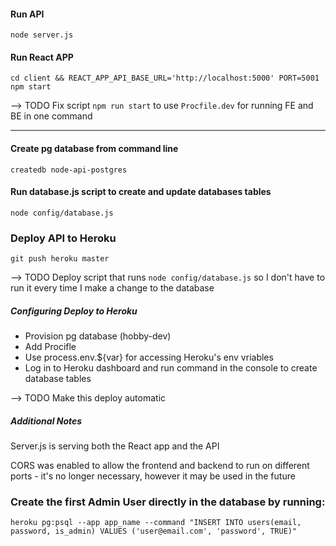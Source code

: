 #### Run API
```
node server.js
```

#### Run React APP
```
cd client && REACT_APP_API_BASE_URL='http://localhost:5000' PORT=5001 npm start
```

--> TODO Fix script `npm run start` to use `Procfile.dev` for running FE and BE in one command

---

#### Create pg database from command line
```
createdb node-api-postgres
```

#### Run database.js script to create and update databases tables
```
node config/database.js
```

### Deploy API to Heroku
```
git push heroku master
```

--> TODO Deploy script that runs `node config/database.js` so I don't have to run it every time I make a change to the database

##### Configuring Deploy to Heroku

* Provision pg database (hobby-dev)
* Add Procifle
* Use process.env.${var} for accessing Heroku's env vriables
* Log in to Heroku dashboard and run command in the console to create database tables 

--> TODO Make this deploy automatic

##### Additional Notes

Server.js is serving both the React app and the API

CORS was enabled to allow the frontend and backend to run on different ports - it's no longer necessary, however it may be used in the future

### Create the first Admin User directly in the database by running:
```
heroku pg:psql --app app_name --command "INSERT INTO users(email, password, is_admin) VALUES ('user@email.com', 'password', TRUE)"
```